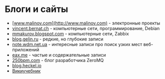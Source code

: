 Блоги и сайты
=============

* [www.malinov.com](http://www.malinov.com) - электронные проекты
* [vincent.bernat.ch](https://vincent.bernat.ch/en/blog) - компьютерные сети, программирование, Debian
* [mmakurov.blogspot.com](http://mmakurov.blogspot.com) - компьютерные сети, Zabbix
* [blog.gelin.ru](http://blog.gelin.ru) - редкие, но глубокие записи
* [note.wdm.net.ua](https://note.wdm.net.ua) - интересные записи про поиск узких мест веб-приложений
* [eax.me](https://eax.me) - частые и содержательные записи
* [250bpm.com](http://250bpm.com) - блог разработчика ZeroMQ
* [blog.heckel.io](https://blog.heckel.io)
* [Викиучебник](https://ru.wikibooks.org/)
